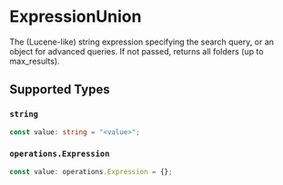 # ExpressionUnion

The (Lucene-like) string expression specifying the search query, or an object for advanced queries. If not passed, returns all folders (up to max_results).


## Supported Types

### `string`

```typescript
const value: string = "<value>";
```

### `operations.Expression`

```typescript
const value: operations.Expression = {};
```


